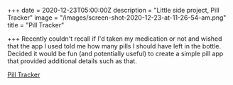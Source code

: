 +++
date = 2020-12-23T05:00:00Z
description = "Little side project, Pill Tracker"
image = "/images/screen-shot-2020-12-23-at-11-26-54-am.png"
title = "Pill Tracker"

+++
Recently couldn't recall if I'd taken my medication or not and wished that the app I used told me how many pills I should have left in the bottle. Decided it would be fun (and potentially useful) to create a simple pill app that provided additional details such as that.

[Pill Tracker](https://cswartzv6.github.io/pill-tracker/ "Pill Tracker")